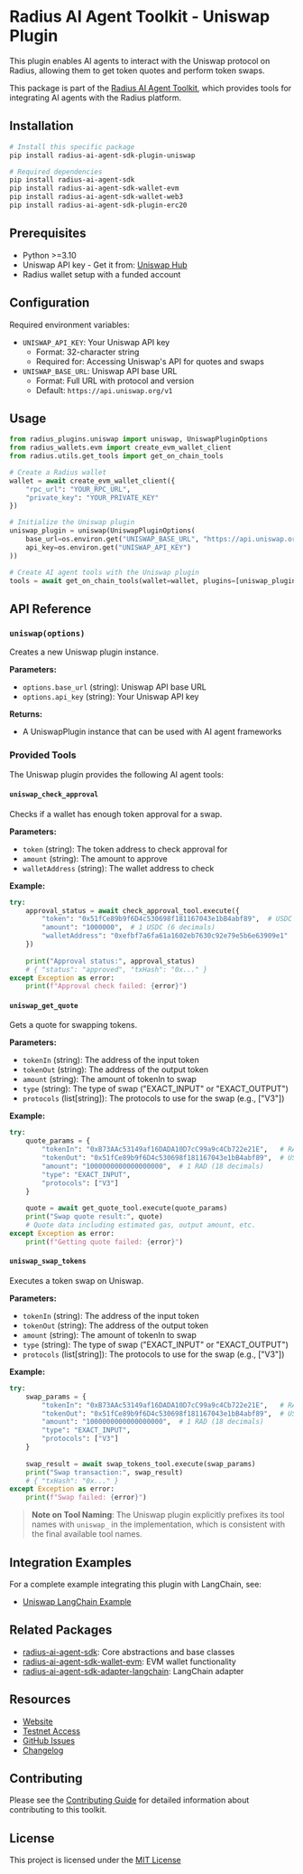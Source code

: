 # Radius AI Agent Toolkit - Uniswap Plugin

This plugin enables AI agents to interact with the Uniswap protocol on Radius, allowing them to get token quotes and perform token swaps.

This package is part of the [Radius AI Agent Toolkit](https://github.com/radiustechsystems/ai-agent-toolkit), which provides tools for integrating AI agents with the Radius platform.

## Installation

```bash
# Install this specific package
pip install radius-ai-agent-sdk-plugin-uniswap

# Required dependencies
pip install radius-ai-agent-sdk
pip install radius-ai-agent-sdk-wallet-evm
pip install radius-ai-agent-sdk-wallet-web3
pip install radius-ai-agent-sdk-plugin-erc20
```

## Prerequisites

- Python >=3.10
- Uniswap API key - Get it from: [Uniswap Hub](https://hub.uniswap.org/)
- Radius wallet setup with a funded account

## Configuration

Required environment variables:

- `UNISWAP_API_KEY`: Your Uniswap API key
  - Format: 32-character string
  - Required for: Accessing Uniswap's API for quotes and swaps
- `UNISWAP_BASE_URL`: Uniswap API base URL
  - Format: Full URL with protocol and version
  - Default: `https://api.uniswap.org/v1`

## Usage

```python
from radius_plugins.uniswap import uniswap, UniswapPluginOptions
from radius_wallets.evm import create_evm_wallet_client
from radius.utils.get_tools import get_on_chain_tools

# Create a Radius wallet
wallet = await create_evm_wallet_client({
    "rpc_url": "YOUR_RPC_URL",
    "private_key": "YOUR_PRIVATE_KEY"
})

# Initialize the Uniswap plugin
uniswap_plugin = uniswap(UniswapPluginOptions(
    base_url=os.environ.get("UNISWAP_BASE_URL", "https://api.uniswap.org/v1"),
    api_key=os.environ.get("UNISWAP_API_KEY")
))

# Create AI agent tools with the Uniswap plugin
tools = await get_on_chain_tools(wallet=wallet, plugins=[uniswap_plugin])
```

## API Reference

### `uniswap(options)`

Creates a new Uniswap plugin instance.

**Parameters:**

- `options.base_url` (string): Uniswap API base URL
- `options.api_key` (string): Your Uniswap API key

**Returns:**

- A UniswapPlugin instance that can be used with AI agent frameworks

### Provided Tools

The Uniswap plugin provides the following AI agent tools:

#### `uniswap_check_approval`

Checks if a wallet has enough token approval for a swap.

**Parameters:**

- `token` (string): The token address to check approval for
- `amount` (string): The amount to approve
- `walletAddress` (string): The wallet address to check

**Example:**

```python
try:
    approval_status = await check_approval_tool.execute({
        "token": "0x51fCe89b9f6D4c530698f181167043e1bB4abf89",  # USDC on Radius testnet
        "amount": "1000000",  # 1 USDC (6 decimals)
        "walletAddress": "0xefbf7a6fa61a1602eb7630c92e79e5b6e63909e1"
    })
    
    print("Approval status:", approval_status)
    # { "status": "approved", "txHash": "0x..." }
except Exception as error:
    print(f"Approval check failed: {error}")
```

#### `uniswap_get_quote`

Gets a quote for swapping tokens.

**Parameters:**

- `tokenIn` (string): The address of the input token
- `tokenOut` (string): The address of the output token
- `amount` (string): The amount of tokenIn to swap
- `type` (string): The type of swap ("EXACT_INPUT" or "EXACT_OUTPUT")
- `protocols` (list[string]): The protocols to use for the swap (e.g., ["V3"])

**Example:**

```python
try:
    quote_params = {
        "tokenIn": "0xB73AAc53149af16DADA10D7cC99a9c4Cb722e21E",   # RAD on Radius testnet
        "tokenOut": "0x51fCe89b9f6D4c530698f181167043e1bB4abf89",  # USDC on Radius testnet
        "amount": "1000000000000000000",  # 1 RAD (18 decimals)
        "type": "EXACT_INPUT",
        "protocols": ["V3"]
    }
    
    quote = await get_quote_tool.execute(quote_params)
    print("Swap quote result:", quote)
    # Quote data including estimated gas, output amount, etc.
except Exception as error:
    print(f"Getting quote failed: {error}")
```

#### `uniswap_swap_tokens`

Executes a token swap on Uniswap.

**Parameters:**

- `tokenIn` (string): The address of the input token
- `tokenOut` (string): The address of the output token
- `amount` (string): The amount of tokenIn to swap
- `type` (string): The type of swap ("EXACT_INPUT" or "EXACT_OUTPUT")
- `protocols` (list[string]): The protocols to use for the swap (e.g., ["V3"])

**Example:**

```python
try:
    swap_params = {
        "tokenIn": "0xB73AAc53149af16DADA10D7cC99a9c4Cb722e21E",   # RAD on Radius testnet
        "tokenOut": "0x51fCe89b9f6D4c530698f181167043e1bB4abf89",  # USDC on Radius testnet
        "amount": "1000000000000000000",  # 1 RAD (18 decimals)
        "type": "EXACT_INPUT",
        "protocols": ["V3"]
    }
    
    swap_result = await swap_tokens_tool.execute(swap_params)
    print("Swap transaction:", swap_result)
    # { "txHash": "0x..." }
except Exception as error:
    print(f"Swap failed: {error}")
```

> **Note on Tool Naming**: The Uniswap plugin explicitly prefixes its tool names with `uniswap_` in the implementation, which is consistent with the final available tool names.

## Integration Examples

For a complete example integrating this plugin with LangChain, see:

- [Uniswap LangChain Example](https://github.com/radiustechsystems/ai-agent-toolkit/tree/main/python/examples/langchain/uniswap)

## Related Packages

- [radius-ai-agent-sdk](https://github.com/radiustechsystems/ai-agent-toolkit/tree/main/python/src/radius_ai_agent_sdk): Core abstractions and base classes
- [radius-ai-agent-sdk-wallet-evm](https://github.com/radiustechsystems/ai-agent-toolkit/tree/main/python/src/wallets/evm): EVM wallet functionality
- [radius-ai-agent-sdk-adapter-langchain](https://github.com/radiustechsystems/ai-agent-toolkit/tree/main/python/src/adapters/langchain): LangChain adapter

## Resources

- [Website](https://radiustech.xyz/)
- [Testnet Access](https://docs.radiustech.xyz/radius-testnet-access)
- [GitHub Issues](https://github.com/radiustechsystems/ai-agent-toolkit/issues)
- [Changelog](https://github.com/radiustechsystems/ai-agent-toolkit/blob/main/CHANGELOG.md)

## Contributing

Please see the [Contributing Guide](https://github.com/radiustechsystems/ai-agent-toolkit/blob/main/CONTRIBUTING.md) for detailed information about contributing to this toolkit.

## License

This project is licensed under the [MIT License](https://github.com/radiustechsystems/ai-agent-toolkit/blob/main/LICENSE)
